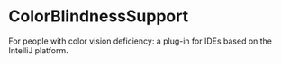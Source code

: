 # ColorBlindnessSupport
For people with color vision deficiency: a plug-in for IDEs based on the IntelliJ platform.
